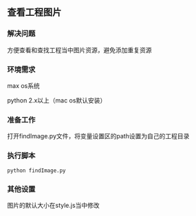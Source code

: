 ## 查看工程图片

### 解决问题

方便查看和查找工程当中图片资源，避免添加重复资源

### 环境需求

max os系统

python 2.x以上（mac os默认安装）

### 准备工作

打开findImage.py文件，将变量设置区的path设置为自己的工程目录
	
### 执行脚本

	python findImage.py

### 其他设置

图片的默认大小在style.js当中修改